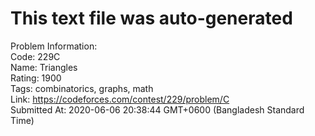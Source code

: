 # This text file was auto-generated  
  
Problem Information:  
Code: 229C  
Name: Triangles  
Rating: 1900  
Tags: combinatorics, graphs, math  
Link: https://codeforces.com/contest/229/problem/C  
Submitted At: 2020-06-06 20:38:44 GMT+0600 (Bangladesh Standard Time)  
